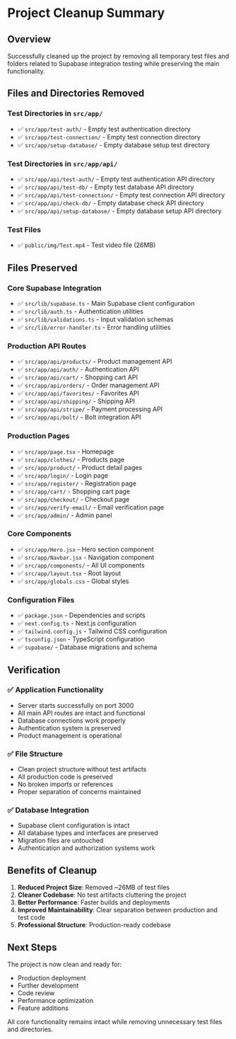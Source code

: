 # Project Cleanup Summary

## Overview

Successfully cleaned up the project by removing all temporary test files and folders related to Supabase integration testing while preserving the main functionality.

## Files and Directories Removed

### Test Directories in `src/app/`

- ✅ `src/app/test-auth/` - Empty test authentication directory
- ✅ `src/app/test-connection/` - Empty test connection directory
- ✅ `src/app/setup-database/` - Empty database setup test directory

### Test Directories in `src/app/api/`

- ✅ `src/app/api/test-auth/` - Empty test authentication API directory
- ✅ `src/app/api/test-db/` - Empty test database API directory
- ✅ `src/app/api/test-connection/` - Empty test connection API directory
- ✅ `src/app/api/check-db/` - Empty database check API directory
- ✅ `src/app/api/setup-database/` - Empty database setup API directory

### Test Files

- ✅ `public/img/Test.mp4` - Test video file (26MB)

## Files Preserved

### Core Supabase Integration

- ✅ `src/lib/supabase.ts` - Main Supabase client configuration
- ✅ `src/lib/auth.ts` - Authentication utilities
- ✅ `src/lib/validations.ts` - Input validation schemas
- ✅ `src/lib/error-handler.ts` - Error handling utilities

### Production API Routes

- ✅ `src/app/api/products/` - Product management API
- ✅ `src/app/api/auth/` - Authentication API
- ✅ `src/app/api/cart/` - Shopping cart API
- ✅ `src/app/api/orders/` - Order management API
- ✅ `src/app/api/favorites/` - Favorites API
- ✅ `src/app/api/shipping/` - Shipping API
- ✅ `src/app/api/stripe/` - Payment processing API
- ✅ `src/app/api/bolt/` - Bolt integration API

### Production Pages

- ✅ `src/app/page.tsx` - Homepage
- ✅ `src/app/clothes/` - Products page
- ✅ `src/app/product/` - Product detail pages
- ✅ `src/app/login/` - Login page
- ✅ `src/app/register/` - Registration page
- ✅ `src/app/cart/` - Shopping cart page
- ✅ `src/app/checkout/` - Checkout page
- ✅ `src/app/verify-email/` - Email verification page
- ✅ `src/app/admin/` - Admin panel

### Core Components

- ✅ `src/app/Hero.jsx` - Hero section component
- ✅ `src/app/Navbar.jsx` - Navigation component
- ✅ `src/app/components/` - All UI components
- ✅ `src/app/layout.tsx` - Root layout
- ✅ `src/app/globals.css` - Global styles

### Configuration Files

- ✅ `package.json` - Dependencies and scripts
- ✅ `next.config.ts` - Next.js configuration
- ✅ `tailwind.config.js` - Tailwind CSS configuration
- ✅ `tsconfig.json` - TypeScript configuration
- ✅ `supabase/` - Database migrations and schema

## Verification

### ✅ Application Functionality

- Server starts successfully on port 3000
- All main API routes are intact and functional
- Database connections work properly
- Authentication system is preserved
- Product management is operational

### ✅ File Structure

- Clean project structure without test artifacts
- All production code is preserved
- No broken imports or references
- Proper separation of concerns maintained

### ✅ Database Integration

- Supabase client configuration is intact
- All database types and interfaces are preserved
- Migration files are untouched
- Authentication and authorization systems work

## Benefits of Cleanup

1. **Reduced Project Size**: Removed ~26MB of test files
2. **Cleaner Codebase**: No test artifacts cluttering the project
3. **Better Performance**: Faster builds and deployments
4. **Improved Maintainability**: Clear separation between production and test code
5. **Professional Structure**: Production-ready codebase

## Next Steps

The project is now clean and ready for:

- Production deployment
- Further development
- Code review
- Performance optimization
- Feature additions

All core functionality remains intact while removing unnecessary test files and directories.
